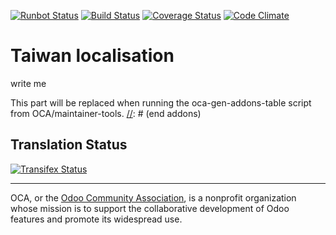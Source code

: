 [![Runbot Status](https://runbot.odoo-community.org/runbot/badge/flat/192/9.0.svg)](https://runbot.odoo-community.org/runbot/repo/github-com-oca-l10n-taiwan-201)
[![Build Status](https://travis-ci.org/OCA/l10n-taiwan.svg?branch=9.0)](https://travis-ci.org/OCA/l10n-taiwan)
[![Coverage Status](https://coveralls.io/repos/OCA/l10n-taiwan/badge.svg?branch=9.0&service=github)](https://coveralls.io/github/OCA/l10n-taiwan?branch=9.0)
[![Code Climate](https://codeclimate.com/github/OCA/l10n-taiwan/badges/gpa.svg)](https://codeclimate.com/github/OCA/l10n-taiwan)

# Taiwan localisation

write me

[//]: # (addons)
This part will be replaced when running the oca-gen-addons-table script from OCA/maintainer-tools.
[//]: # (end addons)

Translation Status
------------------
[![Transifex Status](https://www.transifex.com/projects/p/OCA-l10n-taiwan-9-0/chart/image_png)](https://www.transifex.com/projects/p/OCA-l10n-taiwan-9-0)

----

OCA, or the [Odoo Community Association](http://odoo-community.org/), is a nonprofit organization whose
mission is to support the collaborative development of Odoo features and
promote its widespread use.
